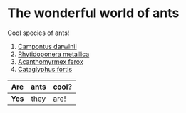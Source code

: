 # The wonderful world of ants

Cool species of ants!
1. [Campontus darwinii](github.com/Brendan-McShane/tfcb-homework02/blob/main/Images/casent_0.191696_Campontus-darwinii.jpg)
2. [Rhytidoponera metallica](github.com/Brendan-McShane/tfcb-homework02/blob/main/Images/casent_0172345_Rhytidoponera-metallica.jpg)
3. [Acanthomyrmex ferox](github.com/Brendan-McShane/tfcb-homework02/blob/main/Images/casent_0901788_p_1_high_Acanthomyrmex-ferox.jpg)
4. [Cataglyphus fortis](github.com/Brendan-McShane/tfcb-homework02/blob/main/Images/casent_0906296_p_1_high_Cataglyphis-fortis.jpg)

|Are | ants | cool?|
|---|:---:|---|
|**Yes**| they | are!|
